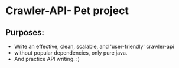 # Crawler-API- Pet project

## Purposes:
 - Write an effective, clean, scalable, and 'user-friendly' crawler-api
 - without popular dependencies, only pure java.
 - And practice API writing. :)
